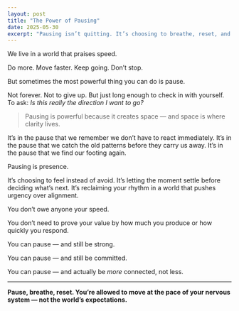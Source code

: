 ```yaml
---
layout: post
title: "The Power of Pausing"
date: 2025-05-30
excerpt: "Pausing isn’t quitting. It’s choosing to breathe, reset, and respond — instead of reacting out of habit or fear."
---
```


We live in a world that praises speed.

Do more. Move faster. Keep going. Don’t stop.

But sometimes the most powerful thing you can do is pause.

Not forever. Not to give up. But just long enough to check in with yourself. To ask: *Is this really the direction I want to go?*

> Pausing is powerful because it creates space — and space is where clarity lives.

It’s in the pause that we remember we don’t have to react immediately.
It’s in the pause that we catch the old patterns before they carry us away.
It’s in the pause that we find our footing again.

Pausing is presence.

It’s choosing to feel instead of avoid.
It’s letting the moment settle before deciding what’s next.
It’s reclaiming your rhythm in a world that pushes urgency over alignment.

You don’t owe anyone your speed.

You don’t need to prove your value by how much you produce or how quickly you respond.

You can pause — and still be strong.

You can pause — and still be committed.

You can pause — and actually be *more* connected, not less.

---

**Pause, breathe, reset. You’re allowed to move at the pace of your nervous system — not the world’s expectations.**
